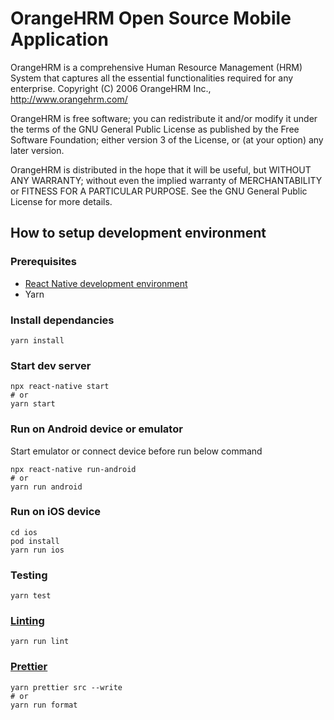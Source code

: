 # OrangeHRM Open Source Mobile Application

OrangeHRM is a comprehensive Human Resource Management (HRM) System that captures all the essential functionalities required for any enterprise. Copyright (C) 2006 OrangeHRM Inc., http://www.orangehrm.com/

OrangeHRM is free software; you can redistribute it and/or modify it under the terms of the GNU General Public License as published by the Free Software Foundation; either version 3 of the License, or (at your option) any later version.

OrangeHRM is distributed in the hope that it will be useful, but WITHOUT ANY WARRANTY; without even the implied warranty of MERCHANTABILITY or FITNESS FOR A PARTICULAR PURPOSE. See the GNU General Public License for more details.

## How to setup development environment

### Prerequisites

- [React Native development environment](https://reactnative.dev/docs/environment-setup)
- Yarn

### Install dependancies

```
yarn install
```

### Start dev server

```
npx react-native start
# or
yarn start
```

### Run on Android device or emulator

Start emulator or connect device before run below command

```
npx react-native run-android
# or
yarn run android
```

### Run on iOS device

```
cd ios
pod install
yarn run ios
```

### Testing

```
yarn test
```

### [Linting](https://github.com/typescript-eslint/typescript-eslint)

```
yarn run lint
```

### [Prettier](https://prettier.io/)

```
yarn prettier src --write
# or
yarn run format
```
